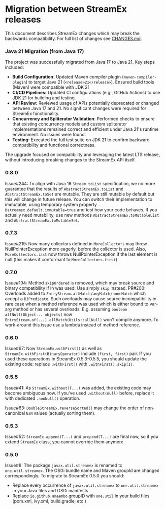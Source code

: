 # Migration between StreamEx releases

This document describes StreamEx changes which may break the backwards compatibility. For full list of changes see [CHANGES.md](CHANGES.md).

### Java 21 Migration (from Java 17)
The project was successfully migrated from Java 17 to Java 21. Key steps included:
*   **Build Configuration:** Updated Maven compiler plugin (`maven-compiler-plugin`) to target Java 21 (`<release>21</release>`). Ensured build tools (Maven) were compatible with JDK 21.
*   **CI/CD Pipelines:** Updated CI configurations (e.g., GitHub Actions) to use JDK 21 for building and testing.
*   **API Review:** Reviewed usage of APIs potentially deprecated or changed between Java 17 and 21. No significant changes were required for StreamEx functionality.
*   **Concurrency and Spliterator Validation:** Performed checks to ensure that existing concurrency models and custom spliterator implementations remained correct and efficient under Java 21's runtime environment. No issues were found.
*   **Testing:** Executed the full test suite on JDK 21 to confirm backward compatibility and functional correctness.

The upgrade focused on compatibility and leveraging the latest LTS release, without introducing breaking changes to the StreamEx API itself.

### 0.8.0
Issue#244: To align with Java 16 `Stream.toList` specification, we no more guarantee that the results of
`AbstractStreamEx.toList` and `AbstractStreamEx.toSet` are mutable. They are still mutable by default
but this will change in future release. You can switch their implementation to immutable, using temporary
system property `-Dstreamex.default.immutable=true` and test how your code behaves. If you actually need mutability,
use new methods `AbstractStreamEx.toMutableList` and `AbstractStreamEx.toMutableSet`.

### 0.7.3
Issue#219: Now many collectors defined in `MoreCollectors` may throw NullPointerException more eagerly, before the
 collector is used. Also, `MoreCollectors.last` now throws NullPointerException if the last element is null (this
  makes it conformant to `MoreCollectors.first`).

### 0.7.0
Issue#194: Method `skipOrdered` is removed, which may break source and binary compatibility if in was used. Use simply `skip` instead.
PR#200: Overloads added to `EntryStream.allMatch/anyMatch/noneMatch` which accept a `BiPredicate`. Such overloads may cause
    source incompatibility in rare case when a method reference was used which is either bound to var-arg method or
    has several overloads. E.g. assuming `boolean allNull(Object... objects)` now `EntryStream.of(...).allMatch(Utils::allNull)`
    won't compile anymore. To work-around this issue use a lambda instead of method reference.

### 0.6.0

Issue#67: Now `StreamEx.withFirst()` as well as `StreamEx.withFirst(BinaryOperator)` include `(first, first)` pair. If you used these operations in StreamEx 0.5.3-0.5.5, you should update the existing code: replace `.withFirst()` with `.withFirst().skip(1)`.

### 0.5.5

Issue#41: As `StreamEx.without(T...)` was added, the existing code may become ambiguous now. If you've used `.without(null)` before, replace it with dedicated `.nonNull()` operation.

Issue#63: `DoubleStreamEx.reverseSorted()` may change the order of non-canonical `NaN` values (actually sorting them).

### 0.5.3

Issue#52: `StreamEx.append(T...)` and `prepend(T...)` are final now, so if you extend `StreamEx` class, you cannot override them anymore.

### 0.5.0

Issue#8: The package `javax.util.streamex` is renamed to `one.util.streamex`. The OSGi bundle name and Maven groupId are changed correspondingly. To migrate to StreamEx 0.5.0 you should:

* Replace every occurrence of `javax.util.streamex` to `one.util.streamex` in your Java files and OSGi manifests.
* Replace `io.github.amaembo` groupID with `one.util` in your build files (pom.xml, ivy.xml, build.gradle, etc.)